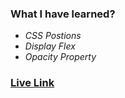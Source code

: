 ### **What I have learned?**
- *CSS Postions*
- *Display Flex*
- *Opacity Property*

### [Live Link](https://live-class-project-2.vercel.app)

